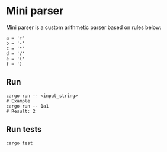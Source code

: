# Mini parser

Mini parser is a custom arithmetic parser based on rules below:

```
a = '+'
b = '-'
c = '*'
d = '/'
e = '('
f = ')
```

## Run

```shell
cargo run -- <input_string>
# Example
cargo run -- 1a1
# Result: 2
```

## Run tests

```shell
cargo test
```
